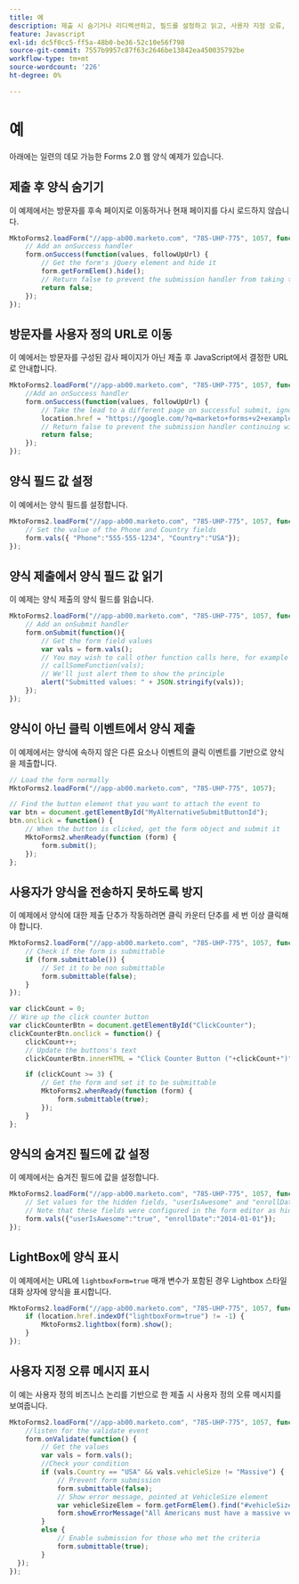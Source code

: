 ```yaml
---
title: 예
description: 제출 시 숨기거나 리디렉션하고, 필드를 설정하고 읽고, 사용자 지정 오류, Lightbox 및 외부 트리거를 사용하여 유효성 검사를 수행하는 Marketo Forms 2.0 JavaScript 사례입니다.
feature: Javascript
exl-id: dc5f0cc5-ff5a-48b0-be36-52c10e56f798
source-git-commit: 7557b9957c87f63c2646be13842ea450035792be
workflow-type: tm+mt
source-wordcount: '226'
ht-degree: 0%

---
```


# 예

아래에는 일련의 데모 가능한 Forms 2.0 웹 양식 예제가 있습니다.

## 제출 후 양식 숨기기

이 예제에서는 방문자를 후속 페이지로 이동하거나 현재 페이지를 다시 로드하지 않습니다.

```javascript
MktoForms2.loadForm("//app-ab00.marketo.com", "785-UHP-775", 1057, function(form) {
    // Add an onSuccess handler
    form.onSuccess(function(values, followUpUrl) {
        // Get the form's jQuery element and hide it
        form.getFormElem().hide();
        // Return false to prevent the submission handler from taking the lead to the follow up url
        return false;
    });
});
```

## 방문자를 사용자 정의 URL로 이동

이 예에서는 방문자를 구성된 감사 페이지가 아닌 제출 후 JavaScript에서 결정한 URL로 안내합니다.

```javascript
MktoForms2.loadForm("//app-ab00.marketo.com", "785-UHP-775", 1057, function(form) {
    //Add an onSuccess handler
    form.onSuccess(function(values, followUpUrl) {
        // Take the lead to a different page on successful submit, ignoring the form's configured followUpUrl
        location.href = "https://google.com/?q=marketo+forms+v2+examples";
        // Return false to prevent the submission handler continuing with its own processing
        return false;
    });
});
```

## 양식 필드 값 설정

이 예에서는 양식 필드를 설정합니다.

```javascript
MktoForms2.loadForm("//app-ab00.marketo.com", "785-UHP-775", 1057, function(form) {
    // Set the value of the Phone and Country fields
    form.vals({ "Phone":"555-555-1234", "Country":"USA"});
});
```

## 양식 제출에서 양식 필드 값 읽기

이 예제는 양식 제출의 양식 필드를 읽습니다.

```javascript
MktoForms2.loadForm("//app-ab00.marketo.com", "785-UHP-775", 1057, function(form) {
    // Add an onSubmit handler
    form.onSubmit(function(){
        // Get the form field values
        var vals = form.vals();
        // You may wish to call other function calls here, for example to fire google analytics tracking or the like
        // callSomeFunction(vals);
        // We'll just alert them to show the principle
        alert("Submitted values: " + JSON.stringify(vals));
    });
});
```

## 양식이 아닌 클릭 이벤트에서 양식 제출

이 예제에서는 양식에 속하지 않은 다른 요소나 이벤트의 클릭 이벤트를 기반으로 양식을 제출합니다.

```javascript
// Load the form normally
MktoForms2.loadForm("//app-ab00.marketo.com", "785-UHP-775", 1057);

// Find the button element that you want to attach the event to
var btn = document.getElementById("MyAlternativeSubmitButtonId");
btn.onclick = function() {
    // When the button is clicked, get the form object and submit it
    MktoForms2.whenReady(function (form) {
        form.submit();
    });
};
```

## 사용자가 양식을 전송하지 못하도록 방지

이 예제에서 양식에 대한 제출 단추가 작동하려면 클릭 카운터 단추를 세 번 이상 클릭해야 합니다.

```javascript
MktoForms2.loadForm("//app-ab00.marketo.com", "785-UHP-775", 1057, function (form) {
    // Check if the form is submittable
    if (form.submittable()) {
        // Set it to be non submittable
        form.submittable(false);
    }
});

var clickCount = 0;
// Wire up the click counter button
var clickCounterBtn = document.getElementById("ClickCounter");
clickCounterBtn.onclick = function() {
    clickCount++;
    // Update the buttons's text
    clickCounterBtn.innerHTML = "Click Counter Button ("+clickCount+")";

    if (clickCount >= 3) {
        // Get the form and set it to be submittable
        MktoForms2.whenReady(function (form) {
            form.submittable(true);
        });
    }
};
```

## 양식의 숨겨진 필드에 값 설정

이 예제에서는 숨겨진 필드에 값을 설정합니다.

```javascript
MktoForms2.loadForm("//app-ab00.marketo.com", "785-UHP-775", 1057, function (form) {
    // Set values for the hidden fields, "userIsAwesome" and "enrollDate"
    // Note that these fields were configured in the form editor as hidden fields already
    form.vals({"userIsAwesome":"true", "enrollDate":"2014-01-01"});
});
```

## LightBox에 양식 표시

이 예제에서는 URL에 `lightboxForm=true` 매개 변수가 포함된 경우 Lightbox 스타일 대화 상자에 양식을 표시합니다.

```javascript
MktoForms2.loadForm("//app-ab00.marketo.com", "785-UHP-775", 1057, function (form) {
    if (location.href.indexOf("lightboxForm=true") != -1) {
        MktoForms2.lightbox(form).show();
    }
});
```

## 사용자 지정 오류 메시지 표시

이 예는 사용자 정의 비즈니스 논리를 기반으로 한 제출 시 사용자 정의 오류 메시지를 보여줍니다.

```javascript
MktoForms2.loadForm("//app-ab00.marketo.com", "785-UHP-775", 1057, function (form) {
    //listen for the validate event
    form.onValidate(function() {
        // Get the values
        var vals = form.vals();
        //Check your condition
        if (vals.Country == "USA" && vals.vehicleSize != "Massive") {
            // Prevent form submission
            form.submittable(false);
            // Show error message, pointed at VehicleSize element
            var vehicleSizeElem = form.getFormElem().find("#vehicleSize");
            form.showErrorMessage("All Americans must have a massive vehicle", vehicleSizeElem);
        }
        else {
            // Enable submission for those who met the criteria
            form.submittable(true);
        }
  });
});
```
